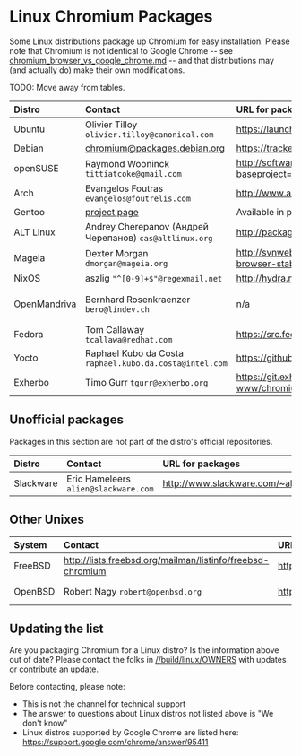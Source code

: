 # Linux Chromium Packages

Some Linux distributions package up Chromium for easy installation. Please note
that Chromium is not identical to Google Chrome -- see
[chromium_browser_vs_google_chrome.md](../chromium_browser_vs_google_chrome.md) --
and that distributions may (and actually do) make their own modifications.

TODO: Move away from tables.

| **Distro** | **Contact** | **URL for packages** | **URL for distro-specific patches** |
|:-----------|:------------|:---------------------|:------------------------------------|
| Ubuntu     | Olivier Tilloy `olivier.tilloy@canonical.com` | https://launchpad.net/ubuntu/+source/chromium-browser | https://code.launchpad.net/~chromium-team |
| Debian     | chromium@packages.debian.org | https://tracker.debian.org/pkg/chromium | [debian sources](https://sources.debian.org/patches/chromium/) |
| openSUSE   | Raymond Wooninck  `tittiatcoke@gmail.com` | http://software.opensuse.org/search?baseproject=ALL&p=1&q=chromium | ??                                  |
| Arch       | Evangelos Foutras `evangelos@foutrelis.com` | http://www.archlinux.org/packages/extra/x86_64/chromium/ | [link](http://projects.archlinux.org/svntogit/packages.git/tree/trunk?h=packages/chromium) |
| Gentoo     | [project page](http://www.gentoo.org/proj/en/desktop/chromium/index.xml) | Available in portage, [www-client/chromium](http://packages.gentoo.org/package/www-client/chromium) | http://sources.gentoo.org/viewcvs.py/gentoo-x86/www-client/chromium/files/ |
| ALT Linux  | Andrey Cherepanov (Андрей Черепанов) `cas@altlinux.org` | http://packages.altlinux.org/en/Sisyphus/srpms/chromium | http://git.altlinux.org/gears/c/chromium.git?a=tree |
| Mageia     | Dexter Morgan `dmorgan@mageia.org` | http://svnweb.mageia.org/packages/cauldron/chromium-browser-stable/current/SPECS/ | http://svnweb.mageia.org/packages/cauldron/chromium-browser-stable/current/SOURCES/ |
| NixOS      | aszlig `"^[0-9]+$"@regexmail.net` | http://hydra.nixos.org/search?query=pkgs.chromium | https://github.com/NixOS/nixpkgs/tree/master/pkgs/applications/networking/browsers/chromium |
| OpenMandriva | Bernhard Rosenkraenzer `bero@lindev.ch` | n/a | https://github.com/OpenMandrivaAssociation/chromium-browser-stable https://github.com/OpenMandrivaAssociation/chromium-browser-beta https://github.com/OpenMandrivaAssociation/chromium-browser-dev |
| Fedora     | Tom Callaway `tcallawa@redhat.com` | https://src.fedoraproject.org/rpms/chromium/ | https://src.fedoraproject.org/rpms/chromium/tree/master |
| Yocto      | Raphael Kubo da Costa `raphael.kubo.da.costa@intel.com` | https://github.com/OSSystems/meta-browser | https://github.com/OSSystems/meta-browser/tree/master/recipes-browser/chromium/files |
| Exherbo    | Timo Gurr `tgurr@exherbo.org` | https://git.exherbo.org/summer/packages/net-www/chromium-stable/ | https://git.exherbo.org/desktop.git/tree/packages/net-www/chromium-stable/files |

## Unofficial packages

Packages in this section are not part of the distro's official repositories.

| **Distro** | **Contact** | **URL for packages** | **URL for distro-specific patches** |
|:-----------|:------------|:---------------------|:------------------------------------|
| Slackware  | Eric Hameleers `alien@slackware.com` | http://www.slackware.com/~alien/slackbuilds/chromium/ | http://www.slackware.com/~alien/slackbuilds/chromium/ |

## Other Unixes

| **System** | **Contact** | **URL for packages** | **URL for patches** |
|:-----------|:------------|:---------------------|:--------------------|
| FreeBSD    | http://lists.freebsd.org/mailman/listinfo/freebsd-chromium | http://wiki.freebsd.org/Chromium | https://svnweb.freebsd.org/ports/head/www/chromium/files/ |
| OpenBSD    | Robert Nagy `robert@openbsd.org` | http://openports.se/www/chromium | http://www.openbsd.org/cgi-bin/cvsweb/ports/www/chromium/patches/ |

## Updating the list

Are you packaging Chromium for a Linux distro? Is the information above out of
date? Please contact the folks in
[//build/linux/OWNERS](../../build/linux/OWNERS) with updates or
[contribute](../contributing.md) an update.

Before contacting, please note:

*   This is not the channel for technical support
*   The answer to questions about Linux distros not listed above is
    "We don't know"
*   Linux distros supported by Google Chrome are listed here:
    https://support.google.com/chrome/answer/95411
